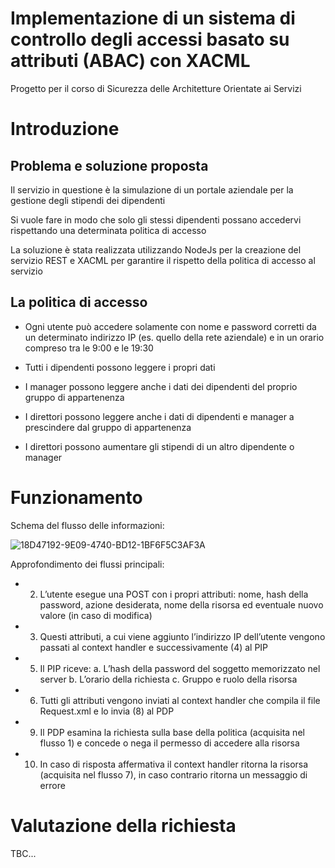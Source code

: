 # Implementazione di un sistema di controllo degli accessi basato su attributi (ABAC) con XACML
Progetto per il corso di Sicurezza delle Architetture Orientate ai Servizi

# Introduzione
## Problema e soluzione proposta

Il servizio in questione è la simulazione di un portale aziendale per la gestione degli stipendi dei dipendenti

Si vuole fare in modo che solo gli stessi dipendenti possano accedervi rispettando una determinata politica di accesso

La soluzione è stata realizzata utilizzando NodeJs per la creazione del servizio REST e XACML per garantire il rispetto della politica di accesso al servizio

## La politica di accesso

- Ogni utente può accedere solamente con nome e password corretti da un determinato indirizzo IP (es. quello della rete aziendale) e in un orario compreso tra le 9:00 e le 19:30

- Tutti i dipendenti possono leggere i propri dati

- I manager possono leggere anche i dati dei dipendenti del proprio gruppo di appartenenza

- I direttori possono leggere anche i dati di dipendenti e manager a prescindere dal gruppo di appartenenza

- I direttori possono aumentare gli stipendi di un altro dipendente o manager

# Funzionamento

Schema del flusso delle informazioni:

![18D47192-9E09-4740-BD12-1BF6F5C3AF3A](https://user-images.githubusercontent.com/64200619/170750828-8dc12f64-8bad-45cb-850e-696975cc6555.jpeg)

Approfondimento dei flussi principali:
- 2. L’utente esegue una POST con i propri attributi: nome, hash della password, azione desiderata, nome della risorsa ed eventuale nuovo valore (in caso di modifica)
- 3. Questi attributi, a cui viene aggiunto l’indirizzo IP dell’utente vengono passati al context handler e successivamente (4) al PIP
- 5. Il PIP riceve:
 a. L’hash della password del soggetto memorizzato nel server 
 b. L’orario della richiesta
 c. Gruppo e ruolo della risorsa
- 6. Tutti gli attributi vengono inviati al context handler che compila il file Request.xml e lo invia (8) al PDP
- 9. Il PDP esamina la richiesta sulla base della politica (acquisita nel flusso 1) e concede o nega il permesso di accedere alla risorsa
- 10. In caso di risposta affermativa il context handler ritorna la risorsa (acquisita nel flusso 7), in caso contrario ritorna un messaggio di errore

# Valutazione della richiesta

TBC...
